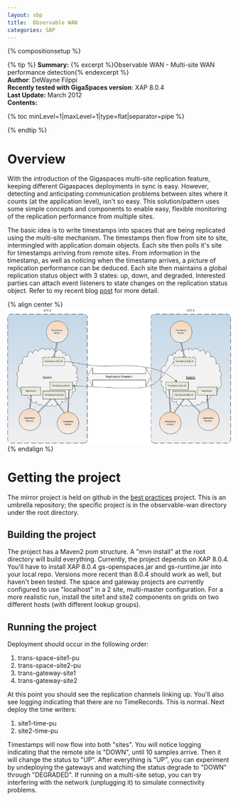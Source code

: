 ```yaml
---
layout: sbp
title:  Observable WAN
categories: SBP
---
```


{% compositionsetup %}

{% tip %}
**Summary:** {% excerpt %}Observable WAN - Multi-site WAN performance detection{% endexcerpt %}<br/>
**Author**: DeWayne Filppi<br/>
**Recently tested with GigaSpaces version**: XAP 8.0.4<br/>
**Last Update:** March 2012<br/>
**Contents:**<br/>

{% toc minLevel=1|maxLevel=1|type=flat|separator=pipe %}

{% endtip %}

# Overview
With the introduction of the Gigaspaces multi-site replication feature, keeping different Gigaspaces deployments in sync is easy.  However, detecting and anticipating communication problems between sites where it counts (at the application level), isn't so easy.  This solution/pattern uses some simple concepts and components to enable easy, flexible monitoring of the replication performance from multiple sites.

The basic idea is to write timestamps into spaces that are being replicated using the multi-site mechanism. The timestamps then flow from site to site, intermingled with application domain objects.  Each site then polls it's site for timestamps arriving from remote sites.  From information in the timestamp, as well as noticing when the timestamp arrives, a picture of replication performance can be deduced.  Each site then maintains a global replication status object with 3 states: up, down, and degraded.  Interested parties can attach event listeners to state changes on the replication status object.  Refer to my recent blog [post](http://blog.gigaspaces.com/2012/02/27/assured-wan-replication-with-latency-measures) for more detail.

{% align center %}![observablewan.png](/attachment_files/sbp/observablewan.png){% endalign %}

# Getting the project
The mirror project is held on github in the [best practices](https://github.com/Gigaspaces/bestpractices) project. This is an umbrella repository; the specific project is in the observable-wan directory under the root directory.

## Building the project

The project has a Maven2 pom structure.  A "mvn install" at the root directory will build everything.  Currently, the project depends on XAP 8.0.4.  You'll have to install XAP 8.0.4 gs-openspaces.jar and gs-runtime.jar into your local repo.  Versions more recent than 8.0.4 should work as well, but haven't been tested.  The space and gateway projects are currently configured to use "localhost" in a 2 site, multi-master configuration.  For a more realistic run, install the site1 and site2 components on grids on two different hosts (with different lookup groups).

## Running the project

Deployment should occur in the following order:

1. trans-space-site1-pu
2. trans-space-site2-pu
3. trans-gateway-site1
4. trans-gateway-site2

At this point you should see the replication channels linking up.  You'll also see logging indicating that there are no TimeRecords.  This is normal.  Next deploy the time writers:

1. site1-time-pu
2. site2-time-pu

Timestamps will now flow into both "sites". You will notice logging indicating that the remote site is "DOWN", until 10 samples arrive.  Then it will change the status to "UP".  After everything is "UP", you can experiment by undeploying the gateways and watching the status degrade to "DOWN" through "DEGRADED".  If running on a multi-site setup, you can try interfering with the network (unplugging it) to simulate connectivity problems.
